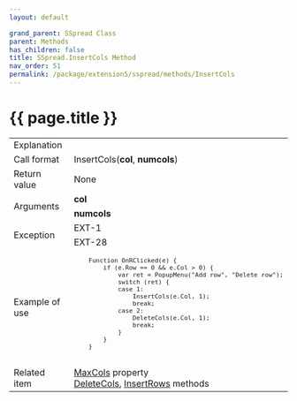 ```yaml
---
layout: default

grand_parent: SSpread Class
parent: Methods
has_children: false
title: SSpread.InsertCols Method
nav_order: 51
permalink: /package/extension5/sspread/methods/InsertCols
---
```

# {{ page.title }}

<table>
  <tr>
    <td>Explanation</td>
    <td colspan="2"></td>
  </tr>
  <tr>
    <td>Call format</td>
    <td colspan="2">InsertCols(<b>col</b>, <b>numcols</b>)</td>
  </tr>
  <tr>
    <td>Return value</td>
    <td colspan="2">None</td>
  </tr>  
  <tr>
    <td rowspan="2">Arguments</td>
    <td><b>col</b></td>
    <td></td>
  </tr>
  <tr>
    <td><b>numcols</b></td>
    <td></td>
  </tr>
  <tr>
    <td rowspan="2">Exception</td>
    <td>EXT-1</td>
    <td></td>
  </tr>
  <tr>
    <td>EXT-28</td>
    <td></td>
  </tr>
  <tr>
    <td>Example of use</td>
    <td colspan="2"><code><pre>
    Function OnRClicked(e) {
        if (e.Row == 0 && e.Col > 0) {
            var ret = PopupMenu("Add row", "Delete row");
            switch (ret) {
            case 1:
                InsertCols(e.Col, 1);
                break;
            case 2:
                DeleteCols(e.Col, 1);
                break;
            }
        }
    }
    </pre></code></td>
  </tr>
  <tr>
    <td>Related item</td>
    <td colspan="2"><a href="/package/extension5/sspread/properties/maxcols">MaxCols</a> property<br><a href="/package/extension5/sspread/methods/DeleteCols">DeleteCols</a>, <a href="/package/extension5/sspread/methods/InsertRows">InsertRows</a> methods</td>
  </tr>
</table>
